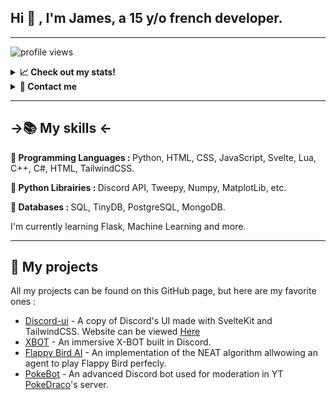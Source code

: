 <h2>Hi 👋 , I'm James, a 15 y/o french developer.</h2>

<hr>

![profile views](https://komarev.com/ghpvc/?username=HerbeMalveillante&label=Profile%20views&color=0e75b6&style=flat)
  
<details>
<summary><b>📈 Check out my stats!</b></summary>

</div>

<br /><br />

<div align="center">
  
<img alt = "GitHub Stats" src="https://github-readme-stats.vercel.app/api?username=AAAAAXfda&show_icons=true&theme=dark">

</div>

<br /><br />

<div align="center">

## 🏆 Github Stats
[![trophy](https://github-profile-trophy.vercel.app/?username=batazor&&theme=darkhub)](https://github.com/ryo-ma/github-profile-trophy)
  
<img alt = "Top Language" src="https://github-readme-stats.vercel.app/api/top-langs/?username=AAAAAxfda&hide_border=false&title_color=C9D1D9&text_color=8B948D&layout=compact&bg_color=0D1117&theme=dark">

<img src="https://wakatime.com/share/@635b4c51-3103-41e6-85f8-609ac1cf13e0/b433bad7-2a24-43cd-83cc-96a1d1d9d132.png"/>


<a href="https://wakatime.com"><img src="https://wakatime.com/share/@635b4c51-3103-41e6-85f8-609ac1cf13e0/fc12ba77-97b8-4a44-a26e-c2b6d14c266b.png" /></a>
</details>



<details>
<summary><b>📩 Contact me</b></summary
<ul>
<li>💬 Discord : <code>James#9238</code> </li>
</ul> 

</details>


<hr>


<h2>->📚 My skills <-</h2>

<p><b>🦾 Programming Languages : </b>Python, HTML, CSS, JavaScript, Svelte, Lua, C++, C#, HTML, TailwindCSS.</p>
<p><b>🐍 Python Librairies : </b>Discord API, Tweepy, Numpy, MatplotLib, etc.</p>
<p><b>💾 Databases : </b>SQL, TinyDB, PostgreSQL, MongoDB.</p>

I'm currently learning Flask, Machine Learning and more.


<hr>

<h2>🚩 My projects</h2>

All my projects can be found on this GitHub page, but here are my favorite ones :

<ul>
<li><a href="https://github.com/AAAAAXfda/discord-ui">Discord-ui</a> - A copy of Discord's UI made with SvelteKit and TailwindCSS. Website can be viewed <a href="https://discord-ui-herbemalveillante.vercel.app">Here</a></li>
<li><a href="https://github.com/AAAAAXfda/XBOT-discord">XBOT</a> - An immersive X-BOT built in Discord.</li>
<li><a href="https://github.com/AAAAAXfda/MyFlappyBirdAI">Flappy Bird AI</a> - An implementation of the NEAT algorithm allwowing an agent to play Flappy Bird perfecly.</li>
<li><a href="https://discord.gg/pokedraco">PokeBot</a> - An advanced Discord bot used for moderation in YT <a href="https://www.youtube.com/channel/UCGogCYmJUnrGw65rgYbxsgg">PokeDraco</a>'s server.</li>
</ul>
